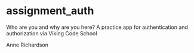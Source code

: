 assignment_auth
=====================

Who are you and why are you here? A practice app for authentication and authorization via Viking Code School


Anne Richardson
